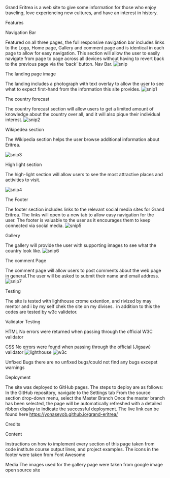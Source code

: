 Grand Eritrea is a web site to give some information for those who enjoy traveling, love experiencing new cultures, and have an interest in history.

Features

Navigation Bar

Featured on all three pages, the full responsive navigation bar includes links to the Logo, Home page, Gallery and comment page and is identical in each page to allow for easy navigation.
This section will allow the user to easily navigate from page to page across all devices without having to revert back to the previous page via the ‘back’ button.
Nav Bar.
![snip](https://user-images.githubusercontent.com/112119971/195097137-8676b117-45a9-4fa7-b962-3a1046535cd5.PNG)


The landing page image

The landing includes a photograph with text overlay to allow the user to see what to expect first-hand from the information this site provides.
![snip1](https://user-images.githubusercontent.com/112119971/195098577-d4176380-3f20-412d-bcc1-e29447ad2e12.PNG)

The country forecast

The country forecast section will allow users to get a limited amount of knowledge about the country over all, and it will also pique their individual interest.
![snip2](https://user-images.githubusercontent.com/112119971/195106944-874922cd-200c-4cc3-8714-4f0bda521ab7.PNG)

Wikipedea section

The Wikipedia section helps the user browse additional information about Eritrea.

![snip3](https://user-images.githubusercontent.com/112119971/195109938-17fcbce3-8df4-45b3-b519-b0b2a9528d94.PNG)

High light section

The high-light section will allow users to see the most attractive places and activities to visit.

![snip4](https://user-images.githubusercontent.com/112119971/195113609-03cf7cd9-0af5-4157-b521-e91429e6bf07.PNG)

The Footer

The footer section includes links to the relevant social media sites for Grand Eritrea. The links will open to a new tab to allow easy navigation for the user.
The footer is valuable to the user as it encourages them to keep connected via social media.
![snip5](https://user-images.githubusercontent.com/112119971/195114240-0a1e6b1f-5059-4328-baf1-07e334e7c84f.PNG)

Gallery

The gallery will provide the user with supporting images to see what the country look like.
![snip6](https://user-images.githubusercontent.com/112119971/195114922-82055e15-62ed-4327-852c-e074a78c8de0.PNG)

The comment Page

The comment page will allow users to post comments about the web page in general.The user will be asked to submit their name and email address.
![snip7](https://user-images.githubusercontent.com/112119971/195116329-2fd5fec3-8015-4e18-afc0-e49f16967ee1.PNG)

Testing

The site is tested with lighthouse crome extention, and rivized by may mentor and i by my self chek the site on my divises.  in addition to this the codes are tested by w3c validetor.

Validator Testing

HTML
No errors were returned when passing through the official W3C validator

CSS
No errors were found when passing through the official (Jigsaw) validator
![lighthouse](https://user-images.githubusercontent.com/112119971/195335376-18a9cdd9-99b8-4a92-889f-f581597e3f72.PNG)
![w3c](https://user-images.githubusercontent.com/112119971/195335432-aa84008f-77f0-4901-8f8f-e6ff488c72fb.PNG)


Unfixed Bugs
there are no unfixed bugs/could not find any bugs excepet warnings

Deployment

The site was deployed to GitHub pages. The steps to deploy are as follows:
In the GitHub repository, navigate to the Settings tab
From the source section drop-down menu, select the Master Branch
Once the master branch has been selected, the page will be automatically refreshed with a detailed ribbon display to indicate the successful deployment.
The live link can be found here https://yonaseyob.github.io/grand-eritrea/ 

Credits

Content

Instructions on how to implement every section of this page taken from code institute course output lines, and project examples.
The icons in the footer were taken from Font Awesome

Media
The images used for the gallery page were taken from google image open source site
























 





